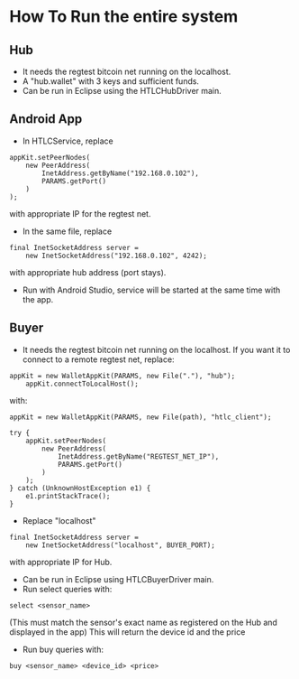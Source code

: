 # How To Run the entire system

## Hub
* It needs the regtest bitcoin net running on the localhost.
* A "hub.wallet" with 3 keys and sufficient funds.
* Can be run in Eclipse using the HTLCHubDriver main.

## Android App
* In HTLCService, replace 
```
appKit.setPeerNodes(
    new PeerAddress(
        InetAddress.getByName("192.168.0.102"),
        PARAMS.getPort()
    )
);
```
with appropriate IP for the regtest net.

* In the same file, replace 
```
final InetSocketAddress server =
	new InetSocketAddress("192.168.0.102", 4242);
```
with appropriate hub address (port stays).

* Run with Android Studio, service will be started at the same
time with the app.

## Buyer 
* It needs the regtest bitcoin net running on the localhost. If you want it to
connect to a remote regtest net, replace:
```
appKit = new WalletAppKit(PARAMS, new File("."), "hub");
    appKit.connectToLocalHost();
```
with:
```
appKit = new WalletAppKit(PARAMS, new File(path), "htlc_client");

try {
	appKit.setPeerNodes(
		new PeerAddress(
			InetAddress.getByName("REGTEST_NET_IP"), 	
			PARAMS.getPort()
		)
	);
} catch (UnknownHostException e1) {
	e1.printStackTrace();
}
```

* Replace "localhost"
```
final InetSocketAddress server = 
	new InetSocketAddress("localhost", BUYER_PORT);
```
with appropriate IP for Hub.

* Can be run in Eclipse using HTLCBuyerDriver main.
* Run select queries with:
```
select <sensor_name> 
```
(This must match the sensor's exact name as registered on the Hub and displayed in the app)
This will return the device id and the price

* Run buy queries with:
```    
buy <sensor_name> <device_id> <price>
```
